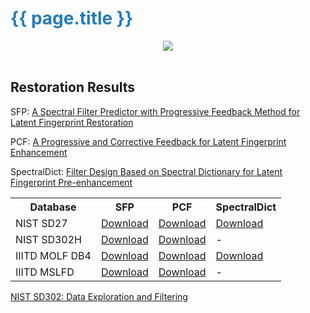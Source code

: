 
<h1 style="color:#267CB9;">{{ page.title }}</h1>

<div style="text-align: center;">
  <img src="./images/figure-00-ga.png" />
</div>

<br/>

<h2>Restoration Results</h2>

SFP: [A Spectral Filter Predictor with Progressive Feedback Method for Latent Fingerprint Restoration](https://github.com/skconan/SFP-Progressive-Feedback-Latent-Fingerprint-Restoration)

PCF: [A Progressive and Corrective Feedback for Latent Fingerprint Enhancement](https://github.com/skconan/PCF-Progressive-Corrective-Feedback-Latent-Fingerprint-Enhancement)

SpectralDict: [Filter Design Based on Spectral Dictionary for Latent Fingerprint Pre-enhancement](https://ieeexplore.ieee.org/document/8411199)


<table>
  <tr>
    <th>Database</th>
    <th>SFP</th>
    <th>PCF</th>
    <th>SpectralDict</th>
  </tr>
  <tr>
    <td>NIST SD27</td>
    <td> 
      <a href="https://drive.google.com/file/d/1GequuQQYSzOpA_RHuQTGrH0Kal2KViB8/view?usp=sharing">Download</a>
    </td>
    <td>
      <a href="https://drive.google.com/file/d/10-8bacqBbyJw0D4_MPHL-UFHxcT4FGCT/view?usp=sharing">Download</a>
    </td>
    <td>
      <a href="https://drive.google.com/file/d/19lRvTNmk6bXLHP0gLsZrReUhlmfmr-bD/view?usp=sharing">Download</a>
    </td>
  </tr>
   <tr>
    <td>NIST SD302H</td>
    <td> 
      <a href="https://drive.google.com/file/d/1c_DodNcSNUaSuEgexlhIZHZjv93DNv64/view?usp=sharing">Download</a>
    </td>
    <td>
      <a href="https://drive.google.com/file/d/1SlExQ0oc9Wli4fHLE-sZUDBwlkVnUomQ/view?usp=sharing">Download</a>
    </td>
    <td>
      -
    </td>
  </tr>
   <tr>
    <td>IIITD MOLF DB4</td>
    <td> 
      <a href="https://drive.google.com/file/d/1iBtrv_V5fzsOp0D4S8lhzfHB-uSuCKVf/view?usp=sharing">Download</a>
    </td>
    <td>
      <a href="https://drive.google.com/file/d/11WKw1Aj6Ky_B-m7ypkv99tlJJ7GCsdDu/view?usp=sharing">Download</a>
    </td>
    <td>
      <a href="https://drive.google.com/file/d/1PT5Zppk2mgiq6Eu2qH1aMdZ6fn7wZQb0/view?usp=sharing">Download</a>
    </td>
  </tr>
   <tr>
    <td>IIITD MSLFD</td>
    <td> 
      <a href="https://drive.google.com/file/d/1YgWYxb5Oqsm_7WApOUtY4x2XdoFaOCFZ/view?usp=sharing">Download</a>
    </td>
    <td>
      <a href="https://drive.google.com/file/d/1MyrahzjLQMCMAM-UmPfVSXU3nRc0CGff/view?usp=sharing">Download</a>
    </td>
    <td>
      -
    </td>
  </tr>
</table>


[NIST SD302: Data Exploration and Filtering](https://github.com/skconan/NIST_SD302_Latent-Rolled_Mates_Filtering_Report)
